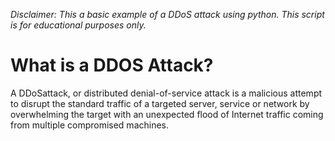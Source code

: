 *Disclaimer: This a basic example of a DDoS attack using python. This script is for educational purposes only.*

# What is a DDOS Attack?
A DDoSattack, or distributed denial-of-service attack is a malicious attempt to disrupt the standard traffic of a targeted server, service or network by overwhelming the target with an unexpected flood of Internet traffic coming from multiple compromised machines. 
